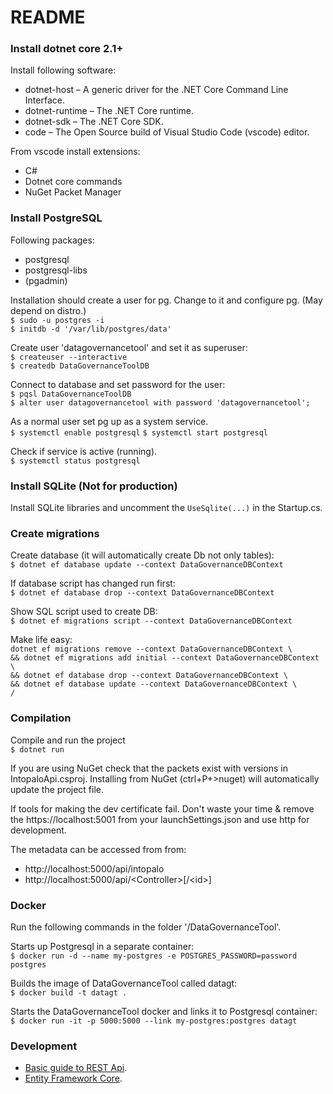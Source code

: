 README
=======

### Install dotnet core 2.1+
Install following software:

  * dotnet-host    – A generic driver for the .NET Core Command Line Interface.
  * dotnet-runtime – The .NET Core runtime.
  * dotnet-sdk     – The .NET Core SDK.
  * code           – The Open Source build of Visual Studio Code (vscode) editor.

From vscode install extensions:

  * C#
  * Dotnet core commands
  * NuGet Packet Manager

### Install PostgreSQL
Following packages:

  * postgresql
  * postgresql-libs
  * (pgadmin)

 Installation should create a user for pg. Change to it and configure pg. (May depend on distro.)  
`$ sudo -u postgres -i`  
`$ initdb -d '/var/lib/postgres/data'`  

Create user 'datagovernancetool' and set it as superuser:   
`$ createuser --interactive`  
`$ createdb DataGovernanceToolDB`  

Connect to database and set password for the user:   
`$ pqsl DataGovernanceToolDB`  
`$ alter user datagovernancetool with password 'datagovernancetool';`  

As a normal user set pg up as a system service.  
`$ systemctl enable postgresql`
`$ systemctl start postgresql`

Check if service is active (running).  
`$ systemctl status postgresql`

### Install SQLite (Not for production)
Install SQLite libraries and uncomment the `UseSqlite(...)` in the Startup.cs.

### Create migrations 
Create database (it will automatically create Db not only tables):  
`$ dotnet ef database update --context DataGovernanceDBContext`

If database script has changed run first:  
`$ dotnet ef database drop --context DataGovernanceDBContext`

Show SQL script used to create DB:  
`$ dotnet ef migrations script --context DataGovernanceDBContext`

Make life easy:  
`dotnet ef migrations remove --context DataGovernanceDBContext \`  
`&& dotnet ef migrations add initial --context DataGovernanceDBContext \`  
`&& dotnet ef database drop --context DataGovernanceDBContext \`  
`&& dotnet ef database update --context DataGovernanceDBContext \`  
`/`

### Compilation
Compile and run the project  
`$ dotnet run`

If you are using NuGet check that the packets exist with versions in IntopaloApi.csproj.
Installing from NuGet (ctrl+P+>nuget) will automatically update the project file.

If tools for making the dev certificate fail. Don't waste your time & remove
the https://localhost:5001 from your launchSettings.json and use http for development.

The metadata can be accessed from from:

  * http://localhost:5000/api/intopalo
  * http://localhost:5000/api/\<Controller\>\[/\<id\>\]


### Docker
Run the following commands in the folder '/DataGovernanceTool'.

Starts up Postgresql in a separate container:  
`$ docker run -d --name my-postgres -e POSTGRES_PASSWORD=password postgres`

Builds the image of DataGovernanceTool called datagt:   
`$ docker build -t datagt .`

Starts the DataGovernanceTool docker and links it to Postgresql container:  
`$ docker run -it -p 5000:5000 --link my-postgres:postgres datagt`

### Development
  * [Basic guide to REST Api](https://docs.microsoft.com/en-us/aspnet/core/tutorials/web-api-vsc?view=aspnetcore-2.1#create-the-database-context).
  * [Entity Framework Core](https://docs.microsoft.com/en-us/ef/#pivot=efcore).
